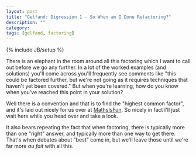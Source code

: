 ```yaml
---
layout: post
title: "Gelfand: Digression 1 - So When am I Done Refactoring?"
description: ""
category: 
tags: [gelfand, factoring]
---
```

{% include JB/setup %}

There is an elephant in the room around all this factoring which I want to call out before we go any further.  In a lot of the worked examples (and solutions) you'll come across you'll frequently see comments like "this could be factored further, but we're not going as it requires techniques that haven't yet been covered."  But when you're learning, how do you know when you've reached this point in your solution?

Well there is a convention and that is to find the "highest common factor", and it's laid out nicely for us over at [MathsIsFun](https://www.mathsisfun.com/algebra/factoring.html).  So nicely in fact I'll just wait here while you head over and take a look.

It also bears repeating the fact that when factoring, there is typically more than one "right" answer, and typically more than one way to get there.  That's when debates about "best" come in, but we'll leave those until we're far more _au fait_ with all this.
